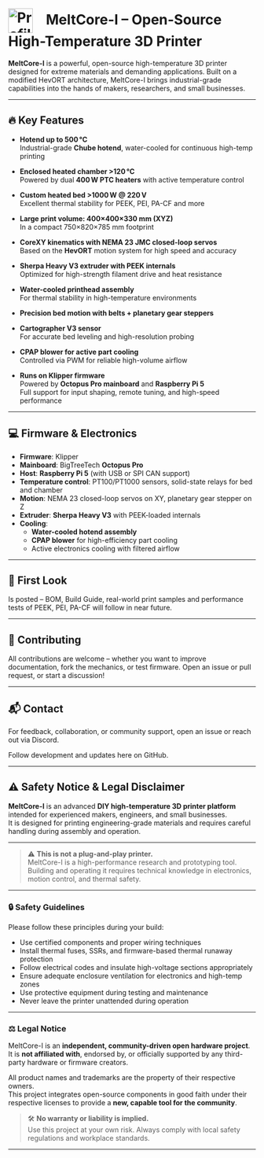 <h1>
  <img src="https://avatars.githubusercontent.com/u/125131525?v=4" alt="Profile Picture" width="50" style="vertical-align: middle; margin-right: 20px;" />
  MeltCore-I – Open-Source High-Temperature 3D Printer
</h1>

**MeltCore-I** is a powerful, open-source high-temperature 3D printer designed for extreme materials and demanding applications. Built on a modified HevORT architecture, MeltCore-I brings industrial-grade capabilities into the hands of makers, researchers, and small businesses.

---

## 🔥 Key Features

- **Hotend up to 500 °C**  
  Industrial-grade **Chube hotend**, water-cooled for continuous high-temp printing

- **Enclosed heated chamber >120 °C**  
  Powered by dual **400 W PTC heaters** with active temperature control

- **Custom heated bed >1000 W @ 220 V**  
  Excellent thermal stability for PEEK, PEI, PA-CF and more

- **Large print volume: 400×400×330 mm (XYZ)**  
  In a compact 750×820×785 mm footprint

- **CoreXY kinematics with NEMA 23 JMC closed-loop servos**  
  Based on the **HevORT** motion system for high speed and accuracy

- **Sherpa Heavy V3 extruder with PEEK internals**  
  Optimized for high-strength filament drive and heat resistance

- **Water-cooled printhead assembly**  
  For thermal stability in high-temperature environments

- **Precision bed motion with belts + planetary gear steppers**

- **Cartographer V3 sensor**  
  For accurate bed leveling and high-resolution probing

- **CPAP blower for active part cooling**  
  Controlled via PWM for reliable high-volume airflow

- **Runs on Klipper firmware**  
  Powered by **Octopus Pro mainboard** and **Raspberry Pi 5**  
  Full support for input shaping, remote tuning, and high-speed performance
  
---

## 💻 Firmware & Electronics

- **Firmware**: Klipper  
- **Mainboard**: BigTreeTech **Octopus Pro**  
- **Host**: **Raspberry Pi 5** (with USB or SPI CAN support)  
- **Temperature control**: PT100/PT1000 sensors, solid-state relays for bed and chamber  
- **Motion**: NEMA 23 closed-loop servos on XY, planetary gear stepper on Z  
- **Extruder**: **Sherpa Heavy V3** with PEEK-loaded internals  
- **Cooling**:  
  - **Water-cooled hotend assembly**  
  - **CPAP blower** for high-efficiency part cooling  
  - Active electronics cooling with filtered airflow

---

## 📸 First Look

Is posted – BOM, Build Guide, real-world print samples and performance tests of PEEK, PEI, PA-CF will follow in near future.

---

## 🤝 Contributing

All contributions are welcome – whether you want to improve documentation, fork the mechanics, or test firmware. Open an issue or pull request, or start a discussion!

---

## 📬 Contact

For feedback, collaboration, or community support, open an issue or reach out via Discord.

Follow development and updates here on GitHub.

---

## ⚠️ Safety Notice & Legal Disclaimer

**MeltCore-I** is an advanced **DIY high-temperature 3D printer platform** intended for experienced makers, engineers, and small businesses.  
It is designed for printing engineering-grade materials and requires careful handling during assembly and operation.

---

> ⚠️ **This is not a plug-and-play printer.**  
> MeltCore-I is a high-performance research and prototyping tool. Building and operating it requires technical knowledge in electronics, motion control, and thermal safety.

---

### 🔒 Safety Guidelines

Please follow these principles during your build:

- Use certified components and proper wiring techniques  
- Install thermal fuses, SSRs, and firmware-based thermal runaway protection  
- Follow electrical codes and insulate high-voltage sections appropriately  
- Ensure adequate enclosure ventilation for electronics and high-temp zones  
- Use protective equipment during testing and maintenance  
- Never leave the printer unattended during operation

---

### ⚖️ Legal Notice

MeltCore-I is an **independent, community-driven open hardware project**.  
It is **not affiliated with**, endorsed by, or officially supported by any third-party hardware or firmware creators.

All product names and trademarks are the property of their respective owners.  
This project integrates open-source components in good faith under their respective licenses to provide a **new, capable tool for the community**.

> 🛠️ **No warranty or liability is implied.**  
> Use this project at your own risk. Always comply with local safety regulations and workplace standards.

---
